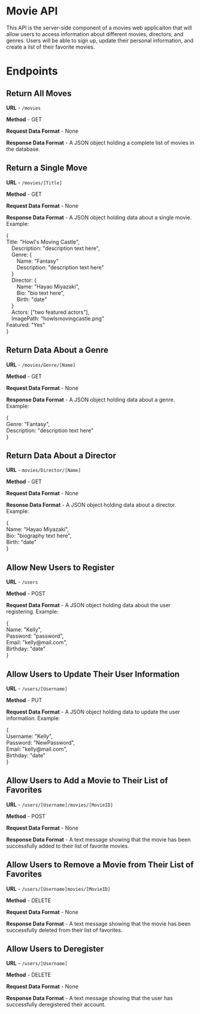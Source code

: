 # Movie API
This API is the server-side component of a movies web applicaiton that will allow users to access information about different movies, directors, and genres.
Users will be able to sign up, update their personal information, and create a list of their favorite movies.

# Endpoints

## Return All Moves
**URL** - `/movies`

**Method** - GET

**Request Data Format** - None

**Response Data Format** - A JSON object holding a complete list of movies in the database.

## Return a Single Move
**URL** - `/movies/[Title]`

**Method** - GET

**Request Data Format** - None

**Response Data Format** - A JSON object holding data about a single movie. Example:  

<dl>
 {<br>
 Title: "Howl's Moving Castle",<br>
 Description: "description text here",<br>
 Genre: {<br>
  Name: "Fantasy"<br>
  Description: "description text here"<br>
 }<br>
 Director: {<br>
  Name: "Hayao Miyazaki",<br>
  Bio: "bio text here",<br>
  Birth: "date"<br>
 }<br>
 Actors: ["two featured actors"],<br>
 ImagePath: "howlsmovingcastle.png"<br>
 Featured: "Yes"<br>
 }<br> </dl>

## Return Data About a Genre
**URL** - `/movies/Genre/[Name]`

**Method** - GET

**Request Data Format** - None

**Response Data Format** - A JSON object holding data about a genre.  Example:

<dl>
{<br>
 Genre: "Fantasy",<br>
 Description: "description text here"<br>
} </dl>

## Return Data About a Director
**URL** - `movies/Director/[Name]`

**Method** - GET

**Request Data Format** - None

**Resonse Data Format** - A JSON object holding data about a director.  Example:

<dl>
{<br>
 Name: "Hayao Miyazaki",<br>
 Bio: "biography text here",<br>
 Birth: "date"<br>
} </dl>

## Allow New Users to Register
**URL** - `/users`

**Method** - POST

**Request Data Format** - A JSON object holding data about the user registering.  Example:

<dl>
{<br>
 Name: "Kelly",<br>
 Password: "password",<br>
 Email: "kelly@mail.com",<br>
 Birthday: "date"<br>
} </dl>

## Allow Users to Update Their User Information
**URL** - `/users/[Username]`

**Method** - PUT

**Request Data Format** - A JSON object holding data to update the user information.  Example:

<dl>
{<br>
 Username: "Kelly",<br>
 Password: "NewPassword",<br>
 Email: "kelly@mail.com",<br>
 Birthday: "date"<br>
} </dl>

## Allow Users to Add a Movie to Their List of Favorites
**URL** - `/users/[Username]/movies/[MovieID]`

**Method** - POST

**Request Data Format** - None

**Response Data Format** - A text message showing that the movie has been successfully added to their list of favorite movies.

## Allow Users to Remove a Movie from Their List of Favorites
**URL** - `/users/[Username]movies/[MovieID]`

**Method** - DELETE

**Request Data Format** - None

**Response Data Format** - A text message showing that the movie has been successfully deleted from their list of favorites.

## Allow Users to Deregister
**URL** - `/users/[Username]`

**Method** - DELETE

**Request Data Format** - None

**Response Data Format** - A text message showing that the user has successfully deregistered their account.
